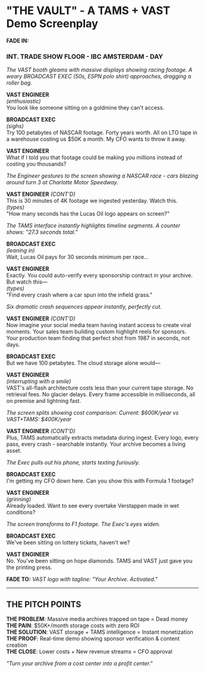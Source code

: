 # "THE VAULT" - A TAMS + VAST Demo Screenplay

**FADE IN:**

### INT. TRADE SHOW FLOOR - IBC AMSTERDAM - DAY

*The VAST booth gleams with massive displays showing racing footage. A weary BROADCAST EXEC (50s, ESPN polo shirt) approaches, dragging a roller bag.*

**VAST ENGINEER**  
*(enthusiastic)*  
You look like someone sitting on a goldmine they can't access.

**BROADCAST EXEC**  
*(sighs)*  
Try 100 petabytes of NASCAR footage. Forty years worth. All on LTO tape in a warehouse costing us $50K a month. My CFO wants to throw it away.

**VAST ENGINEER**  
What if I told you that footage could be making you millions instead of costing you thousands?

*The Engineer gestures to the screen showing a NASCAR race - cars blazing around turn 3 at Charlotte Motor Speedway.*

**VAST ENGINEER** *(CONT'D)*  
This is 30 minutes of 4K footage we ingested yesterday. Watch this.  
*(types)*  
"How many seconds has the Lucas Oil logo appears on screen?"

*The TAMS interface instantly highlights timeline segments. A counter shows: "27.3 seconds total."*

**BROADCAST EXEC**  
*(leaning in)*  
Wait, Lucas Oil pays for 30 seconds minimum per race...

**VAST ENGINEER**  
Exactly. You could auto-verify every sponsorship contract in your archive. But watch this—  
*(types)*  
"Find every crash where a car spun into the infield grass."

*Six dramatic crash sequences appear instantly, perfectly cut.*

**VAST ENGINEER** *(CONT'D)*  
Now imagine your social media team having instant access to create viral moments. Your sales team building custom highlight reels for sponsors. Your production team finding that perfect shot from 1987 in seconds, not days.

**BROADCAST EXEC**  
But we have 100 petabytes. The cloud storage alone would—

**VAST ENGINEER**  
*(interrupting with a smile)*  
VAST's all-flash architecture costs less than your current tape storage. No retrieval fees. No glacier delays. Every frame accessible in milliseconds, all on premise and lightning fast. 

*The screen splits showing cost comparison: Current: $600K/year vs VAST+TAMS: $400K/year*

**VAST ENGINEER** *(CONT'D)*  
Plus, TAMS automatically extracts metadata during ingest. Every logo, every pass, every crash - searchable instantly. Your archive becomes a living asset.

*The Exec pulls out his phone, starts texting furiously.*

**BROADCAST EXEC**  
I'm getting my CFO down here. Can you show this with Formula 1 footage?

**VAST ENGINEER**  
*(grinning)*  
Already loaded. Want to see every overtake Verstappen made in wet conditions?

*The screen transforms to F1 footage. The Exec's eyes widen.*

**BROADCAST EXEC**  
We've been sitting on lottery tickets, haven't we?

**VAST ENGINEER**  
No. You've been sitting on hope diamonds. TAMS and VAST just gave you the printing press.

**FADE TO:** *VAST logo with tagline: "Your Archive. Activated."*

---

## THE PITCH POINTS

**THE PROBLEM**: Massive media archives trapped on tape = Dead money  
**THE PAIN**: $50K+/month storage costs with zero ROI  
**THE SOLUTION**: VAST storage + TAMS intelligence = Instant monetization  
**THE PROOF**: Real-time demo showing sponsor verification & content creation  
**THE CLOSE**: Lower costs + New revenue streams = CFO approval

*"Turn your archive from a cost center into a profit center."*